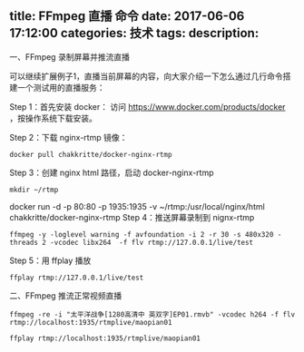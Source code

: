 title: FFmpeg 直播 命令
date: 2017-06-06 17:12:00
categories: 技术
tags: 
description:
---

一、FFmpeg 录制屏幕并推流直播

可以继续扩展例子1，直播当前屏幕的内容，向大家介绍一下怎么通过几行命令搭建一个测试用的直播服务：

Step 1：首先安装 docker： 访问 https://www.docker.com/products/docker ，按操作系统下载安装。
<!--more -->

Step 2：下载 nginx-rtmp 镜像：

```
docker pull chakkritte/docker-nginx-rtmp
```

Step 3：创建 nginx html 路径，启动 docker-nginx-rtmp

```
mkdir ~/rtmp
```

docker run -d -p 80:80 -p 1935:1935 -v ~/rtmp:/usr/local/nginx/html chakkritte/docker-nginx-rtmp
Step 4：推送屏幕录制到 nignx-rtmp

```
ffmpeg -y -loglevel warning -f avfoundation -i 2 -r 30 -s 480x320 -threads 2 -vcodec libx264  -f flv rtmp://127.0.0.1/live/test
```

Step 5：用 ffplay 播放

```
ffplay rtmp://127.0.0.1/live/test
```

二、FFmpeg 推流正常视频直播

```
ffmpeg -re -i "太平洋战争[1280高清中 英双字]EP01.rmvb" -vcodec h264 -f flv rtmp://localhost:1935/rtmplive/maopian01

ffplay rtmp://localhost:1935/rtmplive/maopian01
```
